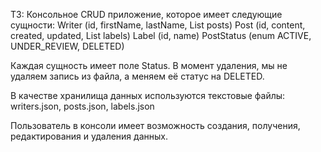 ТЗ:
Консольное CRUD приложение, которое имеет следующие сущности:
Writer (id, firstName, lastName, List<Post> posts)
Post (id, content, created, updated, List<Label> labels)
Label (id, name)
PostStatus (enum ACTIVE, UNDER_REVIEW, DELETED)

Каждая сущность имеет поле Status. В момент удаления, мы не удаляем запись из файла, а меняем её статус на DELETED.

В качестве хранилища данных используются текстовые файлы:
writers.json, posts.json, labels.json

Пользователь в консоли имеет возможность создания, получения, редактирования и удаления данных.
